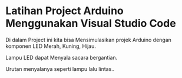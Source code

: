 # Latihan Project Arduino Menggunakan Visual Studio Code

Di dalam Project ini kita bisa Mensimulasikan projek Arduino dengan komponen LED Merah, Kuning, Hijau.

Lampu LED dapat Menyala sacara bergantian.

Urutan menyalanya seperti lampu lalu lintas..
